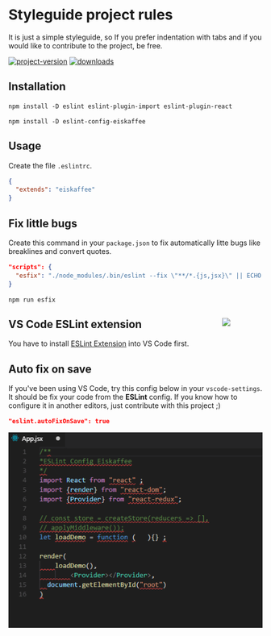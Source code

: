 # Styleguide project rules

It is just a simple styleguide, so If you prefer indentation with tabs and if you would like to contribute to the project, be free.

[![project-version](https://img.shields.io/npm/v/eslint-config-eiskaffee.svg?style=flat-square)](https://github.com/brunomacedo/eslint-config-eiskaffee) [![downloads](https://img.shields.io/npm/dt/eslint-config-eiskaffee.svg?style=flat-square)](https://www.npmjs.com/package/eslint-config-eiskaffee)

## Installation

```prompt
npm install -D eslint eslint-plugin-import eslint-plugin-react
```

```prompt
npm install -D eslint-config-eiskaffee
```

## Usage

Create the file `.eslintrc`.

```json
{
  "extends": "eiskaffee"
}
```

## Fix little bugs

Create this command in your `package.json` to fix automatically litte bugs like breaklines and convert quotes.

```json
"scripts": {
  "esfix": "./node_modules/.bin/eslint --fix \"**/*.{js,jsx}\" || ECHO."
}
```

```prompt
npm run esfix
```

## VS Code ESLint extension <img src="https://dbaeumer.gallerycdn.vsassets.io/extensions/dbaeumer/vscode-eslint/1.4.5/1517498380672/Microsoft.VisualStudio.Services.Icons.Default" width="80" align="right">

You have to install [ESLint Extension](https://marketplace.visualstudio.com/items?itemName=dbaeumer.vscode-eslint) into VS Code first.

## Auto fix on save

If you've been using VS Code, try this config below in your `vscode-settings`. It should be fix your code from the **ESLint** config.
If you know how to configure it in another editors, just contribute with this project ;)

```json
"eslint.autoFixOnSave": true
```

![eslint-magic](screenshot/App.gif)
